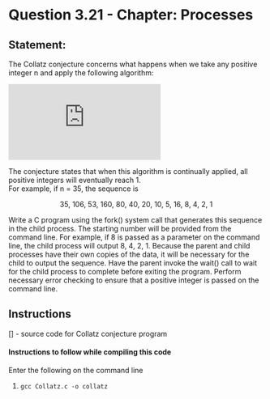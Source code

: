 # Question 3.21 - Chapter: Processes
## Statement:
The Collatz conjecture concerns what happens when we take any positive integer n and apply the following algorithm:

![](https://latex.codecogs.com/gif.latex?n%20%3D%20%5Cleft%5C%7B%20%5Cbegin%7Barray%7D%7Brcl%7D%20%7B%5Cfrac%7Bn%7D%7B2%7D%7D%20%5C%2C%2C%26%20%5Cmbox%7Bif%20n%20is%20even%7D%20%5C%5C%203%20%5Ctimes%20n%20&plus;%201%20%5C%2C%2C%26%20%5Cmbox%7Bif%20n%20is%20odd%7D%20%5Cend%7Barray%7D%5Cright.)

<p>The conjecture states that when this algorithm is continually applied,
all positive integers will eventually reach 1.<br> For example, if n = 35, the
sequence is<p>
<p align="center">35, 106, 53, 160, 80, 40, 20, 10, 5, 16, 8, 4, 2, 1<p>
<p>Write a C program using the fork() system call that generates this sequence in the child process. The starting number will be provided 
from the command line. For example, if 8 is passed as a parameter on the command line, the child process will output 8, 4, 2, 1. Because the
parent and child processes have their own copies of the data, it will be necessary for the child to output the sequence. Have the parent invoke
the wait() call to wait for the child process to complete before exiting the program. Perform necessary error checking to ensure that a positive
integer is passed on the command line.<p>
  
## Instructions
  [] - source code for Collatz conjecture program
  
  #### Instructions to follow while compiling this code
  Enter the following on the command line
  1. ``` gcc Collatz.c -o collatz ```
  

